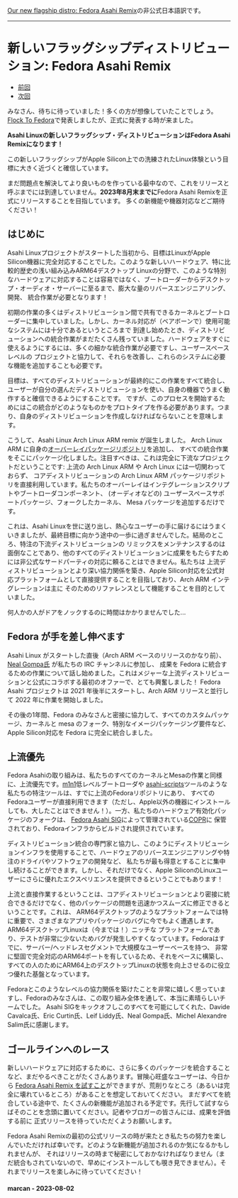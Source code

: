 [Our new flagship distro: Fedora Asahi Remix](https://asahilinux.org/2023/08/fedora-asahi-remix/)の非公式日本語訳です。

---
# 新しいフラッグシップディストリビューション: Fedora Asahi Remix

- [前回](https://github.com/asfdrwe/asahi-linux-translations/blob/main/GPU202308.md)
- [次回](https://github.com/asfdrwe/asahi-linux-translations/blob/main/PROGRESS202401.md)

みなさん、待ちに待っていました！多くの方が想像していたことでしょう。[Flock To Fedora](https://flocktofedora.org/)で発表しましたが、正式に発表する時が来ました。

**Asahi Linuxの新しいフラッグシップ・ディストリビューションはFedora Asahi Remixになります！**

この新しいフラッグシップがApple Silicon上での洗練されたLinux体験という目標に大きく近づくと確信しています。

まだ問題点を解決してより良いものを作っている最中なので、これをリリースと呼ぶまでには到達していません。**2023年8月末までに**Fedora Asahi Remixを正式にリリースすることを目指しています。
多くの新機能や機器対応などご期待ください！

## はじめに
Asahi Linuxプロジェクトがスタートした当初から、目標はLinuxがApple Silicon機器に完全対応することでした。このような新しいハードウェア、特に比較的歴史の浅い組み込みARM64デスクトップ
Linuxの分野で、このような特別なハードウェアに対応することは容易ではなく、ブートローダーからデスクトップ・オーディオ・サーバーに至るまで、膨大な量のリバースエンジニアリング、開発、
統合作業が必要となります！

初期の作業の多くはディストリビューション間で共有できるカーネルとブートローダーに集中していました。しかし、カーネル対応が（ベアボーンで）使用可能なシステムには十分であるというところまで
到達し始めたとき、ディストリビューションへの統合作業がまだたくさん残っていました。ハードウェアをすぐに使えるようにするには、多くの細かな統合作業が必要ですし、ユーザースペースレベルの
プロジェクトと協力して、それらを改善し、これらのシステムに必要な機能を追加することも必要です。

目標は、すべてのディストリビューションが最終的にこの作業をすべて統合し、ユーザーが自分の選んだディストリビューションを使い、自身の機器でうまく動作すると確信できるようにすることです。
ですが、このプロセスを開始するためにはこの統合がどのようなものかをプロトタイプを作る必要があります。つまり、自身のディストリビューションを作成しなければならないことを意味します。

こうして、Asahi Linux Arch Linux ARM remix が誕生しました。 Arch Linux ARM に自身の[オーバーレイパッケージリポジトリ](https://github.com/AsahiLinux/PKGBUILDs)を追加し、
すべての統合作業をそこにパッケージ化しました。注目すべきは、これは完全に下流なプロジェクトだということです: 上流の Arch Linux ARM や Arch Linux には一切関わっておらず、
コアディストリビューションの Arch Linux ARM パッケージリポジトリを直接利用しています。私たちのオーバーレイはインテグレーションスクリプトやブートローダコンポーネント、
(オーディオなどの) ユーザースペースサポートパッケージ、フォークしたカーネル、 Mesa パッケージを追加するだけです。

これは、Asahi Linuxを世に送り出し、熱心なユーザーの手に届けるにはうまくいきましたが、最終目標に向かう途中の一歩に過ぎませんでした。結局のところ、特注の下流ディストリビューションの
リミックスをメンテナンスするのは面倒なことであり、他のすべてのディストリビューションに成果をもたらすためには非公式なサードパーティの対応に頼ることはできません。私たちは
上流ディストリビューションとより深い協力関係を築き、Apple Silicon対応を公式対応プラットフォームとして直接提供することを目指しており、Arch ARM インテグレーションは主に
そのためのリファレンスとして機能することを目的としていました。

何人かの人がドアをノックするのに時間はかかりませんでした...

## Fedora が手を差し伸べます

Asahi Linux がスタートした直後（Arch ARM ベースのリリースのかなり前）、[Neal Gompa氏](https://fedoraproject.org/wiki/User:Ngompa) が私たちの IRC チャンネルに参加し、
成果を Fedora に統合するための作業について話し始めました。これはメジャーな上流ディストリビューションと公式にコラボする最初のオファーで、とても興奮しました！
Fedora Asahi プロジェクトは 2021 年後半にスタートし、Arch ARM リリースと並行して 2022 年に作業を開始しました。

その後の1年間、Fedora のみなさんと密接に協力して、すべてのカスタムパッケージ、カーネルと mesa のフォーク、特別なイメージパッケージング要件など、Apple Silicon対応を
Fedora に完全に統合しました。

## 上流優先

Fedora Asahiの取り組みは、私たちのすべてのカーネルとMesaの作業と同様に、上流優先です。[m1n1](https://packages.fedoraproject.org/pkgs/m1n1/m1n1/)低レベルブートローダや
[asahi-scripts](https://packages.fedoraproject.org/pkgs/asahi-scripts/asahi-scripts/)ツールのような私たちの特注ツールは、すでに上流のFedoraリポジトリにあり、
すべてのFedoraユーザーが直接利用できます（ただし、Apple以外の機器にインストールしても、大したことはできません！）。一方、私たちのハードウェア有効化パッケージのフォークは、
[Fedora Asahi SIG](https://fedoraproject.org/wiki/SIGs/Asahi)によって管理されている[COPR](https://copr.fedorainfracloud.org/groups/g/asahi/coprs/)に
保管されており、Fedoraインフラからビルドされ提供されています。

ディストリビューション統合の専門家と協力し、このようにディストリビューションインフラを使用することで、ハードウェアのリバースエンジニアリングや特注のドライバやソフトウェアの開発など、
私たちが最も得意とすることに集中し続けることができます。しかし、それだけでなく、Apple SiliconのLinuxユーザーにさらに優れたエクスペリエンスを提供できるということでもあります！

上流と直接作業するということは、コアディストリビューションとより密接に統合できるだけでなく、他のパッケージの問題を迅速かつスムーズに修正できるということです。これは、
ARM64デスクトップのようなプラットフォームでは特に重要で、さまざまなアプリやパッケージのバグに今でもよく遭遇します。ARM64デスクトップLinuxは（今までは！）ニッチな
プラットフォームであり、テストが非常に少ないためバグが発生しやすくなっています。Fedoraはすでに、サーバー/ヘッドレスセグメントで大規模なユーザーベースを持つ、
非常に堅固で完全対応のARM64ポートを有しているため、それをベースに構築し、すべての人のためにARM64上のデスクトップLinuxの状態を向上させるのに役立つ優れた基盤となっています。

Fedoraとこのようなレベルの協力関係を築けたことを非常に嬉しく思っていますし、Fedoraのみなさんは、この取り組み全体を通して、本当に素晴らしいチームでした。
Asahi SIGをキックオフしこのすべてを可能にしてくれた、Davide Cavalca氏、Eric Curtin氏、Leif Liddy氏、Neal Gompa氏、Michel Alexandre Salim氏に感謝します。

## ゴールラインへのレース

新しいハードウェアに対応するために、さらに多くのパッケージを統合することなど、まだやるべきことがたくさんあります。冒険心旺盛なユーザーは、今日から
[Fedora Asahi Remix を試すこと](https://fedora-asahi-remix.org/)ができますが、荒削りなところ（あるいは完全に壊れているところ）があることを想定しておいてください。
まだすべてを統合している途中で、たくさんの新機能が追加される予定です。先行して試すならばそのことを念頭に置いてください。記者やブロガーの皆さんには、成果を評価する前に
正式リリースを待っていただくようお願いします。

Fedora Asahi Remixの最初の公式リリースの時が来たとき私たちの努力を楽しんでいただければ幸いです。どのような新機能が追加されるのか気になるかもしれませんが、
それはリリースの時まで秘密にしておかなければなりません（まだ統合もされていないので、早めにインストールしても覗き見できません）。それまでリリースを楽しみに待っていてください！

#### marcan - 2023-08-02
